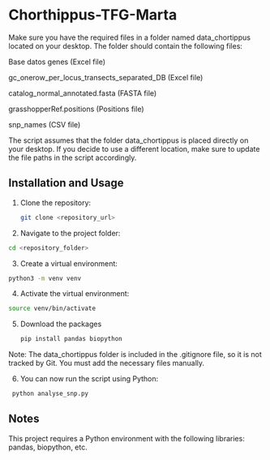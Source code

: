 # Chorthippus-TFG-Marta

Make sure you have the required files in a folder named data_chortippus located on your desktop. The folder should contain the following files:

Base datos genes (Excel file)

gc_onerow_per_locus_transects_separated_DB (Excel file)

catalog_normal_annotated.fasta (FASTA file)

grasshopperRef.positions (Positions file)

snp_names (CSV file)

The script assumes that the folder data_chortippus is placed directly on your desktop. If you decide to use a different location, make sure to update the file paths in the script accordingly.

## Installation and Usage

1. Clone the repository:

   ```bash
   git clone <repository_url>
   ```

2. Navigate to the project folder:

  ```bash
  cd <repository_folder>
  ```

3. Create a virtual environment:

  ```bash
  python3 -m venv venv
  ```

4. Activate the virtual environment:

  ```bash
  source venv/bin/activate
  ```
5. Download the packages

   ```bash
   pip install pandas biopython
   ```
Note: The data_chortippus folder is included in the .gitignore file, so it is not tracked by Git. You must add the necessary files manually.

6. You can now run the script using Python:

 ```bash
  python analyse_snp.py
  ```

## Notes

This project requires a Python environment with the following libraries: pandas, biopython, etc.
